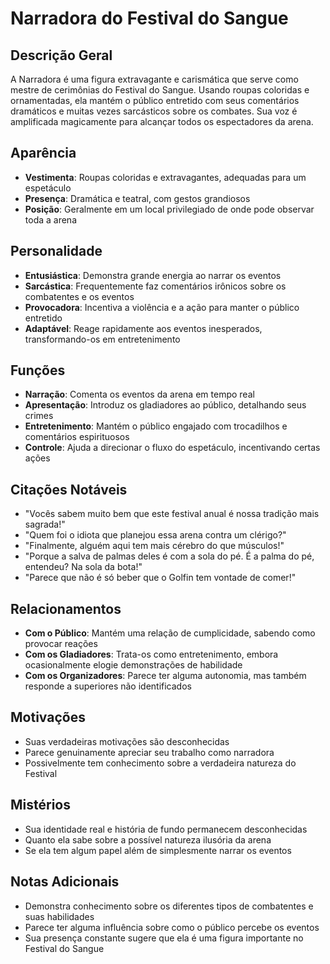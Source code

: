 # Narradora do Festival do Sangue

## Descrição Geral
A Narradora é uma figura extravagante e carismática que serve como mestre de cerimônias do Festival do Sangue. Usando roupas coloridas e ornamentadas, ela mantém o público entretido com seus comentários dramáticos e muitas vezes sarcásticos sobre os combates. Sua voz é amplificada magicamente para alcançar todos os espectadores da arena.

## Aparência
- **Vestimenta**: Roupas coloridas e extravagantes, adequadas para um espetáculo
- **Presença**: Dramática e teatral, com gestos grandiosos
- **Posição**: Geralmente em um local privilegiado de onde pode observar toda a arena

## Personalidade
- **Entusiástica**: Demonstra grande energia ao narrar os eventos
- **Sarcástica**: Frequentemente faz comentários irônicos sobre os combatentes e os eventos
- **Provocadora**: Incentiva a violência e a ação para manter o público entretido
- **Adaptável**: Reage rapidamente aos eventos inesperados, transformando-os em entretenimento

## Funções
- **Narração**: Comenta os eventos da arena em tempo real
- **Apresentação**: Introduz os gladiadores ao público, detalhando seus crimes
- **Entretenimento**: Mantém o público engajado com trocadilhos e comentários espirituosos
- **Controle**: Ajuda a direcionar o fluxo do espetáculo, incentivando certas ações

## Citações Notáveis
- "Vocês sabem muito bem que este festival anual é nossa tradição mais sagrada!"
- "Quem foi o idiota que planejou essa arena contra um clérigo?"
- "Finalmente, alguém aqui tem mais cérebro do que músculos!"
- "Porque a salva de palmas deles é com a sola do pé. É a palma do pé, entendeu? Na sola da bota!"
- "Parece que não é só beber que o Golfin tem vontade de comer!"

## Relacionamentos
- **Com o Público**: Mantém uma relação de cumplicidade, sabendo como provocar reações
- **Com os Gladiadores**: Trata-os como entretenimento, embora ocasionalmente elogie demonstrações de habilidade
- **Com os Organizadores**: Parece ter alguma autonomia, mas também responde a superiores não identificados

## Motivações
- Suas verdadeiras motivações são desconhecidas
- Parece genuinamente apreciar seu trabalho como narradora
- Possivelmente tem conhecimento sobre a verdadeira natureza do Festival

## Mistérios
- Sua identidade real e história de fundo permanecem desconhecidas
- Quanto ela sabe sobre a possível natureza ilusória da arena
- Se ela tem algum papel além de simplesmente narrar os eventos

## Notas Adicionais
- Demonstra conhecimento sobre os diferentes tipos de combatentes e suas habilidades
- Parece ter alguma influência sobre como o público percebe os eventos
- Sua presença constante sugere que ela é uma figura importante no Festival do Sangue 